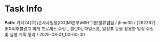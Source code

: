 # Task Info

**Path:** 카페24(주)\본사사업장\[CG]MI본부\MIH그룹\밸류업팀 / jhlee30 / [282262] [E04]후불광고 회계 프로세스 수립 _ 캘린더, 마일스톤, 일정표 등을 활용한 일정 수립 및 실행 계획 정리 / 2025-08-01_00-00-00

